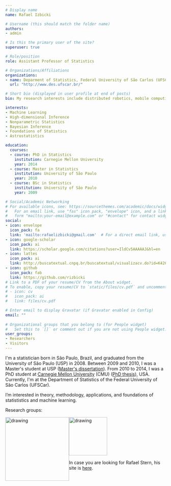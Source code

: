 ```yaml
---
# Display name
name: Rafael Izbicki

# Username (this should match the folder name)
authors:
- admin

# Is this the primary user of the site?
superuser: true

# Role/position
role: Assistant Professor of Statistics

# Organizations/Affiliations
organizations:
- name: Deparment of Statistics, Federal University of São Carlos (UFSCar)
  url: "http://www.des.ufscar.br/"

# Short bio (displayed in user profile at end of posts)
bio: My research interests include distributed robotics, mobile computing and programmable matter.

interests:
- Machine Learning
- High-dimensional Inference
- Nonparametric Statistics
- Bayesian Inference
- Foundations of Statistics
- Astrostatistics

education:
  courses:
  - course: PhD in Statistics 
    institution: Carnegie Mellon University
    year: 2014
  - course: Master in Statistics 
    institution: University of São Paulo
    year: 2010
  - course: BSc in Statistics
    institution: University of São Paulo
    year: 2009

# Social/Academic Networking
# For available icons, see: https://sourcethemes.com/academic/docs/widgets/#icons
#   For an email link, use "fas" icon pack, "envelope" icon, and a link in the
#   form "mailto:your-email@example.com" or "#contact" for contact widget.
social:
- icon: envelope
  icon_pack: fa
  link: 'mailto:rafaelizbicki@gmail.com'  # For a direct email link, use "mailto:test@example.org".
- icon: google-scholar
  icon_pack: ai
  link: https://scholar.google.com/citations?user=IldCv5AAAAAJ&hl=en
- icon: lattes
  icon_pack: ai
  link: http://buscatextual.cnpq.br/buscatextual/visualizacv.do?id=K4269225J9
- icon: github
  icon_pack: fab
  link: https://github.com/rizbicki
# Link to a PDF of your resume/CV from the About widget.
# To enable, copy your resume/CV to `static/files/cv.pdf` and uncomment the lines below.  
# - icon: cv
#   icon_pack: ai
#   link: files/cv.pdf

# Enter email to display Gravatar (if Gravatar enabled in Config)
email: ""
  
# Organizational groups that you belong to (for People widget)
#   Set this to `[]` or comment out if you are not using People widget.  
user_groups:
- Researchers
- Visitors
---
```


I'm a statistician born in São Paulo, Brazil, and graduated from the University of São Paulo (USP) in 2008. Between 2009 and 2010, I was a Master's student at USP ([Master's dissertation](../../DissertacaoIzbicki.pdf)). From 2010 to 2014, I was a PhD student at [Carnegie Mellon University](http://www.stat.cmu.edu/) (CMU) ([PhD thesis](../../IzbickiThesis.pdf)), USA. Currently, I'm at the Department of Statistics of the Federal University of São Carlos (UFSCar).

I’m interested in theory, methodology, applications, and foundations of statististics and machine learning.

Research groups:

<a href="http://www.small.ufscar.br/"><img src="http://www.small.ufscar.br/figures/logo.png" alt="drawing"   width="200px" style="float: left"/></a>

<a href="http://www.gis.des.ufscar.br/"><img src="http://www.gis.des.ufscar.br/meetings/2017maxent/imagens/logo_gis.png" alt="drawing"  width="120px" style="float: center"/></a>



In case you are looking for Rafael Stern, his site is
[here](http://www.rafaelstern.science).
